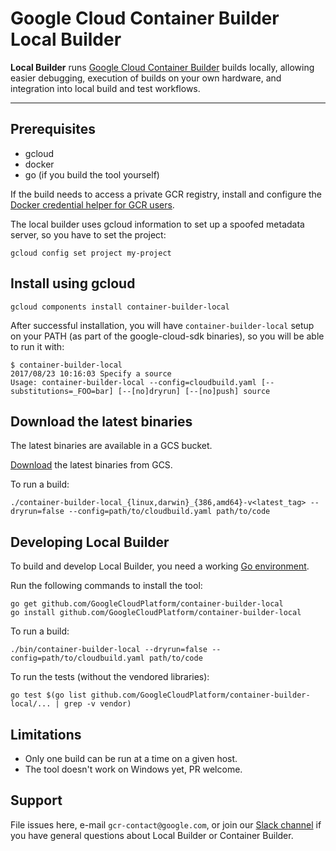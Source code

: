 # Google Cloud Container Builder Local Builder

**Local Builder** runs [Google Cloud Container Builder] builds locally,
allowing easier debugging, execution of builds on your own hardware,
and integration into local build and test workflows.

----

## Prerequisites
- gcloud
- docker
- go (if you build the tool yourself)

If the build needs to access a private GCR registry, install and configure the
[Docker credential helper for GCR users](https://github.com/GoogleCloudPlatform/docker-credential-gcr).

The local builder uses gcloud information to set up a spoofed metadata server,
so you have to set the project:
```
gcloud config set project my-project
```

## Install using gcloud

```
gcloud components install container-builder-local
```
After successful installation, you will have ``container-builder-local`` setup on your PATH (as part of the google-cloud-sdk binaries), so you will be able to run it with:

```
$ container-builder-local 
2017/08/23 10:16:03 Specify a source
Usage: container-builder-local --config=cloudbuild.yaml [--substitutions=_FOO=bar] [--[no]dryrun] [--[no]push] source
````

## Download the latest binaries

The latest binaries are available in a GCS bucket.

[Download](https://storage.googleapis.com/container-builder-local/container-builder-local_latest.tar.gz) the latest binaries from GCS.

To run a build:

```
./container-builder-local_{linux,darwin}_{386,amd64}-v<latest_tag> --dryrun=false --config=path/to/cloudbuild.yaml path/to/code
```

## Developing Local Builder

To build and develop Local Builder, you need a working [Go environment].

Run the following commands to install the tool:

```
go get github.com/GoogleCloudPlatform/container-builder-local
go install github.com/GoogleCloudPlatform/container-builder-local
```

To run a build:

```
./bin/container-builder-local --dryrun=false --config=path/to/cloudbuild.yaml path/to/code
```

To run the tests (without the vendored libraries):
```
go test $(go list github.com/GoogleCloudPlatform/container-builder-local/... | grep -v vendor)
```

## Limitations

- Only one build can be run at a time on a given host.
- The tool doesn't work on Windows yet, PR welcome.

## Support

File issues here, e-mail `gcr-contact@google.com`, or join our [Slack channel]
if you have general questions about Local Builder or Container Builder.

[Google Cloud Container Builder]: http://cloud.google.com/container-builder/
[Go environment]: https://golang.org/doc/install
[Slack channel]: https://googlecloud-community.slack.com/messages/C4KCRJL4D/details/
